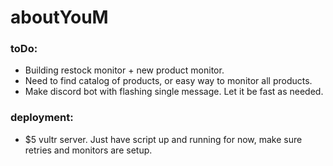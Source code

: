 # aboutYouM

### toDo:
- Building restock monitor + new product monitor.
- Need to find catalog of products, or easy way to monitor all products.
- Make discord bot with flashing single message. Let it be fast as needed.


### deployment:
- $5 vultr server. Just have script up and running for now, make sure retries and monitors are setup.

